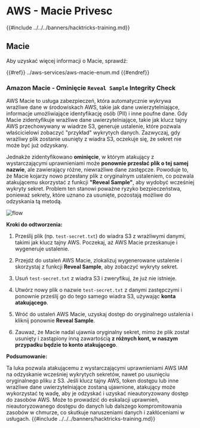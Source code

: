 # AWS - Macie Privesc

{{#include ../../../banners/hacktricks-training.md}}

## Macie

Aby uzyskać więcej informacji o Macie, sprawdź:

{{#ref}}
../aws-services/aws-macie-enum.md
{{#endref}}

### Amazon Macie - Ominięcie `Reveal Sample` Integrity Check

AWS Macie to usługa zabezpieczeń, która automatycznie wykrywa wrażliwe dane w środowiskach AWS, takie jak dane uwierzytelniające, informacje umożliwiające identyfikację osób (PII) i inne poufne dane. Gdy Macie zidentyfikuje wrażliwe dane uwierzytelniające, takie jak klucz tajny AWS przechowywany w wiadrze S3, generuje ustalenie, które pozwala właścicielowi zobaczyć "przykład" wykrytych danych. Zazwyczaj, gdy wrażliwy plik zostanie usunięty z wiadra S3, oczekuje się, że sekret nie może być już odzyskany.

Jednakże zidentyfikowano **ominięcie**, w którym atakujący z wystarczającymi uprawnieniami może **ponownie przesłać plik o tej samej nazwie**, ale zawierający różne, niewrażliwe dane zastępcze. Powoduje to, że Macie kojarzy nowo przesłany plik z oryginalnym ustaleniem, co pozwala atakującemu skorzystać z funkcji **"Reveal Sample"**, aby wydobyć wcześniej wykryty sekret. Problem ten stanowi poważne ryzyko bezpieczeństwa, ponieważ sekrety, które uznano za usunięte, pozostają możliwe do odzyskania tą metodą.

![flow](https://github.com/user-attachments/assets/7b83f2d3-1690-41f1-98cc-05ccd0154a66)

**Kroki do odtworzenia:**

1. Prześlij plik (np. `test-secret.txt`) do wiadra S3 z wrażliwymi danymi, takimi jak klucz tajny AWS. Poczekaj, aż AWS Macie przeskanuje i wygeneruje ustalenie.

2. Przejdź do ustaleń AWS Macie, zlokalizuj wygenerowane ustalenie i skorzystaj z funkcji **Reveal Sample**, aby zobaczyć wykryty sekret.

3. Usuń `test-secret.txt` z wiadra S3 i zweryfikuj, że już nie istnieje.

4. Utwórz nowy plik o nazwie `test-secret.txt` z danymi zastępczymi i ponownie prześlij go do tego samego wiadra S3, używając **konta atakującego**.

5. Wróć do ustaleń AWS Macie, uzyskaj dostęp do oryginalnego ustalenia i kliknij ponownie **Reveal Sample**.

6. Zauważ, że Macie nadal ujawnia oryginalny sekret, mimo że plik został usunięty i zastąpiony inną zawartością **z różnych kont, w naszym przypadku będzie to konto atakującego**.

**Podsumowanie:**

Ta luka pozwala atakującemu z wystarczającymi uprawnieniami AWS IAM na odzyskanie wcześniej wykrytych sekretów, nawet po usunięciu oryginalnego pliku z S3. Jeśli klucz tajny AWS, token dostępu lub inne wrażliwe dane uwierzytelniające zostaną ujawnione, atakujący może wykorzystać tę wadę, aby je odzyskać i uzyskać nieautoryzowany dostęp do zasobów AWS. Może to prowadzić do eskalacji uprawnień, nieautoryzowanego dostępu do danych lub dalszego kompromitowania zasobów w chmurze, co skutkuje naruszeniami danych i zakłóceniami w usługach.
{{#include ../../../banners/hacktricks-training.md}}
